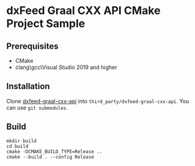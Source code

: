 # dxFeed Graal CXX API CMake Project Sample

## Prerequisites

- CMake
- clang\gcc\Visual Studio 2019 and higher

## Installation

Clone [dxfeed-graal-cxx-api](https://github.com/dxFeed/dxfeed-graal-cxx-api) into `third_party/dxfeed-graal-cxx-api`.
You can use `git submodules`.

## Build

```shell
mkdir build
cd build
cmake -DCMAKE_BUILD_TYPE=Release ..
cmake --build . --config Release 
```

